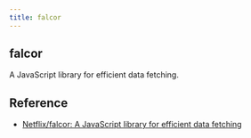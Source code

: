 ```yaml
---
title: falcor
---
```


## falcor
A JavaScript library for efficient data fetching.

## Reference
* [Netflix/falcor: A JavaScript library for efficient data fetching](https://github.com/Netflix/falcor)
